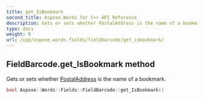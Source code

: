 ```yaml
---
title: get_IsBookmark
second_title: Aspose.Words for C++ API Reference
description: Gets or sets whether PostalAddress is the name of a bookmark. 
type: docs
weight: 0
url: /cpp/aspose.words.fields/fieldbarcode/get_isbookmark/
---
```

## FieldBarcode.get_IsBookmark method


Gets or sets whether [PostalAddress](./get_postaladdress/) is the name of a bookmark.

```cpp
bool Aspose::Words::Fields::FieldBarcode::get_IsBookmark()
```

